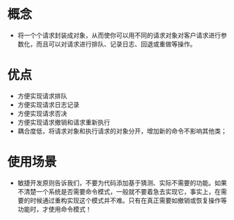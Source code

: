 # 概念
- 将一个个请求封装成对象，从而使你可以用不同的请求对象对客户请求进行参数化，而且可以对请求进行排队、记录日志、回退或重做等操作。

# 优点
- 方便实现请求排队
- 方便实现请求日志记录
- 方便实现请求否决
- 方便实现请求撤销和请求重新执行
- 耦合度低，将请求对象和执行请求的对象分开，增加新的命令不影响其他类；

# 使用场景
- 敏捷开发原则告诉我们，不要为代码添加基于猜测、实际不需要的功能。如果不清楚一个系统是否需要命令模式，一般就不要着急去实现它，事实上，在需要的时候通过重构实现这个模式并不难。只有在真正需要如撤销或恢复操作等功能时，才使用命令模式！